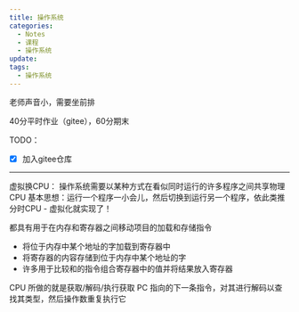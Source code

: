 ```yaml
---
title: 操作系统
categories:
  - Notes
  - 课程
  - 操作系统
update: 
tags:
  - 操作系统
---
```

老师声音小，需要坐前排

40分平时作业（gitee），60分期末

TODO：
- [x] 加入gitee仓库



---

虚拟换CPU：
操作系统需要以某种方式在看似同时运行的许多程序之间共享物理CPU 基本思想：运行一个程序一小会儿，然后切换到运行另一个程序，依此类推 分时CPU - 虚拟化就实现了！

都具有用于在内存和寄存器之间移动项目的加载和存储指令 
- 将位于内存中某个地址的字加载到寄存器中 
- 将寄存器的内容存储到位于内存中某个地址的字 
- 许多用于比较和的指令组合寄存器中的值并将结果放入寄存器

CPU 所做的就是获取/解码/执行获取 PC 指向的下一条指令，对其进行解码以查找其类型，然后操作数重复执行它
